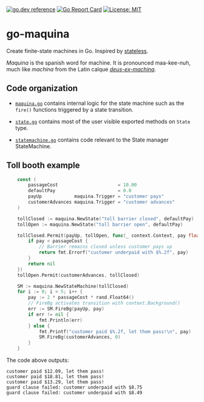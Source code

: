 [![go.dev reference](https://pkg.go.dev/badge/github.com/soypat/go-maquina)](https://pkg.go.dev/github.com/soypat/go-maquina)
[![Go Report Card](https://goreportcard.com/badge/github.com/soypat/go-maquina)](https://goreportcard.com/report/github.com/soypat/go-maquina)
[![License: MIT](https://img.shields.io/badge/License-MIT-yellow.svg)](https://opensource.org/licenses/MIT)

# go-maquina

Create finite-state machines in Go. Inspired by [stateless](https://github.com/qmuntal/stateless).

_Maquina_ is the spanish word for machine. It is pronounced maa-kee-nuh, much like _machina_ from the Latin calque [_deus-ex-machina_](https://en.wikipedia.org/wiki/Deus_ex_machina).

## Code organization

* [`maquina.go`](./maquina.go) contains internal logic for the state machine such as the `fire()` functions triggered by a state transition.

* [`state.go`](./state.go) contains most of the user visible exported methods on `State` type.

* [`statemachine.go`](./statemachine.go) contains code relevant to the State manager StateMachine.


## Toll booth example

```go
	const (
		passageCost                      = 10.00
		defaultPay                       = 0.0
		payUp            maquina.Trigger = "customer pays"
		customerAdvances maquina.Trigger = "customer advances"
	)

	tollClosed := maquina.NewState("toll barrier closed", defaultPay)
	tollOpen := maquina.NewState("toll barrier open", defaultPay)

	tollClosed.Permit(payUp, tollOpen, func(_ context.Context, pay float64) error {
		if pay < passageCost {
			// Barrier remains closed unless customer pays up
			return fmt.Errorf("customer underpaid with $%.2f", pay)
		}
		return nil
	})
	tollOpen.Permit(customerAdvances, tollClosed)

	SM := maquina.NewStateMachine(tollClosed)
	for i := 0; i < 5; i++ {
		pay := 2 * passageCost * rand.Float64()
		// FireBg activates transition with context.Background()
		err := SM.FireBg(payUp, pay)
		if err != nil {
			fmt.Println(err)
		} else {
			fmt.Printf("customer paid $%.2f, let them pass!\n", pay)
			SM.FireBg(customerAdvances, 0)
		}
	}
```
The code above outputs:

```
customer paid $12.09, let them pass!
customer paid $18.81, let them pass!
customer paid $13.29, let them pass!
guard clause failed: customer underpaid with $8.75
guard clause failed: customer underpaid with $8.49
```
